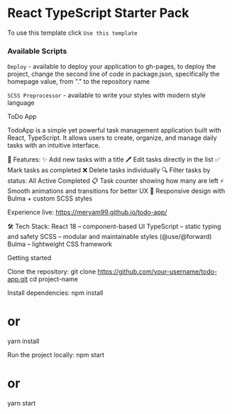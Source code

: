 # React TypeScript Starter Pack

To use this template click `Use this template`

### Available Scripts

`Deploy` - available to deploy your application to gh-pages, to deploy the project, change the second line of code in package.json, specifically the homepage value, from "." to the repository name

`SCSS Preprocessor` - available to write your styles with modern style language

ToDo App

TodoApp is a simple yet powerful task management application built with React, TypeScript.
It allows users to create, organize, and manage daily tasks with an intuitive interface.

🚀 Features:
✨ Add new tasks with a title
🖊️ Edit tasks directly in the list
✅ Mark tasks as completed
❌ Delete tasks individually
🔍 Filter tasks by status:
All
Active
Completed
📋 Task counter showing how many are left
⚡ Smooth animations and transitions for better UX
🎨 Responsive design with Bulma + custom SCSS styles

Experience live: https://meryam99.github.io/todo-app/

🛠️ Tech Stack:
React 18 – component-based UI
TypeScript – static typing and safety
SCSS – modular and maintainable styles (@use/@forward)
Bulma – lightweight CSS framework

Getting started

Clone the repository:
git clone https://github.com/your-username/todo-app.git
cd project-name

Install dependencies:
npm install
# or
yarn install

Run the project locally:
npm start
# or
yarn start

